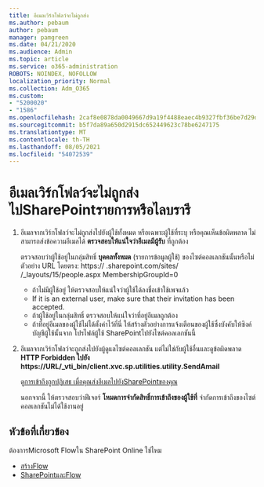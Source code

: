 ```yaml
---
title: อีเมลเวิร์กโฟลว์จะไม่ถูกส่ง
ms.author: pebaum
author: pebaum
manager: pamgreen
ms.date: 04/21/2020
ms.audience: Admin
ms.topic: article
ms.service: o365-administration
ROBOTS: NOINDEX, NOFOLLOW
localization_priority: Normal
ms.collection: Adm_O365
ms.custom:
- "5200020"
- "1586"
ms.openlocfilehash: 2caf8e0878da0049667d9a19f4488eaec4b9327fbf36be7d29dbf4b7a9c89158
ms.sourcegitcommit: b5f7da89a650d2915dc652449623c78be6247175
ms.translationtype: MT
ms.contentlocale: th-TH
ms.lasthandoff: 08/05/2021
ms.locfileid: "54072539"
---
```

# <a name="workflow-email-is-not-being-sent-for-a-sharepoint-list-or-library"></a>อีเมลเวิร์กโฟลว์จะไม่ถูกส่งไปSharePointรายการหรือไลบรารี

1. อีเมลจากเวิร์กโฟลว์จะไม่ถูกส่งไปยังผู้ใช้ทั้งหมด หรือเฉพาะผู้ใช้ที่ระบุ หรือคุณเห็นข้อผิดพลาด ไม่สามารถส่งข้อความอีเมลได้ **ตรวจสอบให้แน่ใจว่าอีเมลมีผู้รับ** ที่ถูกต้อง

    ตรวจสอบว่าผู้ใช้อยู่ในกลุ่มสิทธิ์ **บุคคลทั้งหมด** (รายการข้อมูลผู้ใช้) ของไซต์คอลเลกชันนั้นหรือไม่  ตัวอย่าง URL โดยตรง: https:// <tenant> .sharepoint.com/sites/ <sitename> /_layouts/15/people.aspx MembershipGroupId=0

    - ถ้าไม่มีผู้ใช้อยู่ ให้ตรวจสอบให้แน่ใจว่าผู้ใช้ได้ลงชื่อเข้าใช้เพจแล้ว 
    - If it is an external user, make sure that their invitation has been accepted.
    - ถ้าผู้ใช้อยู่ในกลุ่มสิทธิ์ ตรวจสอบให้แน่ใจว่าที่อยู่อีเมลถูกต้อง
    - ถ้าที่อยู่อีเมลของผู้ใช้ไม่ได้ตั้งค่าไว้ที่นี่ ให้สร้างตัวอย่างการแจ้งเตือนของผู้ใช้ซึ่งบังคับให้ซิงค์บัญชีผู้ใช้นั้นจาก โปรไฟล์ผู้ใช้ SharePointไปยังไซต์คอลเลกชันนี้
 
2. อีเมลจากเวิร์กโฟลว์จะถูกส่งไปยังผู้ดูแลไซต์คอลเลกชัน แต่ไม่ใช่กับผู้ใช้อื่นและดูข้อผิดพลาด **HTTP Forbidden ไปยัง <span>https:</span>//URL/_vti_bin/client.xvc.sp.utilities.utility.SendAmail**
 

    ดู[การเข้าถึงถูกปฏิเสธ เมื่อคุณส่งอีเมลไปยังSharePointของคุณ](https://docs.microsoft.com/sharepoint/support/sharing-and-permissions/access-denied-when-send-an-email-to-groups)

    นอกจากนี้ ให้ตรวจสอบว่าฟีเจอร์ **โหมดการจํากัดสิทธิ์การเข้าถึงของผู้ใช้ที่** จํากัดการเข้าถึงของไซต์คอลเลกชันไม่ได้ใช้งานอยู่


## <a name="related-topics"></a>หัวข้อที่เกี่ยวข้อง
ต้องการMicrosoft Flowใน SharePoint Online ใช่ไหม
- [สร้างFlow](https://support.office.com/article/Create-a-flow-for-a-list-or-library-in-SharePoint-Online-or-OneDrive-for-Business-a9c3e03b-0654-46af-a254-20252e580d01) 
- [SharePointและFlow](https://flow.microsoft.com/blog/sharepoint-and-flow/) 


